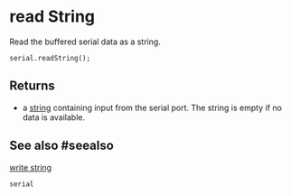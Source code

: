 # read String

Read the buffered serial data as a string.

```sig
serial.readString();
```

## Returns

* a [string](/types/string) containing input from the serial port. The string is empty if no data is available.

## See also #seealso

[write string](/reference/serial/write-string)

```package
serial
```